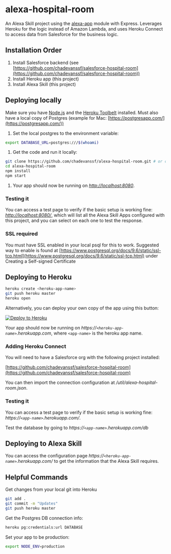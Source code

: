 # alexa-hospital-room

An Alexa Skill project using the [alexa-app](https://github.com/alexa-js/alexa-app) module with Express. Leverages Heroku for the logic instead of Amazon Lambda, and uses Heroku Connect to access data from Salesforce for the business logic.

## Installation Order

1. Install Salesforce backend (see [https://github.com/chadevanssf/salesforce-hospital-room](https://github.com/chadevanssf/salesforce-hospital-room))
1. Install Heroku app (this project)
1. Install Alexa Skill (this project)

## Deploying locally

Make sure you have [Node.js](http://nodejs.org/) and the [Heroku Toolbelt](https://toolbelt.heroku.com/) installed. Must also have a local copy of Postgres (example for Mac: [https://postgresapp.com/](https://postgresapp.com/))

1. Set the local postgres to the environment variable:
  ```sh
  export DATABASE_URL=postgres:///$(whoami)
  ```

1. Get the code and run it locally:
  ```sh
  git clone https://github.com/chadevanssf/alexa-hospital-room.git # or clone your own fork
  cd alexa-hospital-room
  npm install
  npm start
  ```

1. Your app should now be running on *[http://localhost:8080](http://localhost:8080)*.

### Testing it

You can access a test page to verify if the basic setup is working fine: *[http://localhost:8080/](http://localhost:8080/)*, which will list all the Alexa Skill Apps configured with this project, and you can select on each one to test the response.

### SSL required

You must have SSL enabled in your local psql for this to work. Suggested way to enable is found at [https://www.postgresql.org/docs/9.6/static/ssl-tcp.html](https://www.postgresql.org/docs/9.6/static/ssl-tcp.html) under Creating a Self-signed Certificate

## Deploying to Heroku

```sh
heroku create <heroku-app-name>
git push heroku master
heroku open
```

Alternatively, you can deploy your own copy of the app using this button:

[![Deploy to Heroku](https://www.herokucdn.com/deploy/button.png)](https://heroku.com/deploy?template=https://github.com/chadevanssf/alexa-hospital-room)

Your app should now be running on *https://`<heroku-app-name>`.herokuapp.com*, where `<app-name>` is the heroku app name.

### Adding Heroku Connect

You will need to have a Salesforce org with the following project installed:

[https://github.com/chadevanssf/salesforce-hospital-room](https://github.com/chadevanssf/salesforce-hospital-room)

You can then import the connection configuration at */util/alexa-hospital-room.json*.

### Testing it

You can access a test page to verify if the basic setup is working fine: *https://`<app-name>`.herokuapp.com/*.

Test the database by going to *https://`<app-name>`.herokuapp.com/db*

## Deploying to Alexa Skill

You can access the configuration page *https://`<heroku-app-name>`.herokuapp.com/<alexa-skill-name>* to get the information that the Alexa Skill requires.

## Helpful Commands

Get changes from your local git into Heroku

```sh
git add .
git commit -m "Updates"
git push heroku master
```

Get the Postgres DB connection info:

```sh
heroku pg:credentials:url DATABASE
```

Set your app to be production:

```sh
export NODE_ENV=production
```
